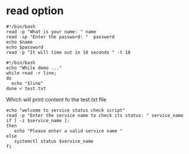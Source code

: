 # read option

```
#!/bin/bash
read -p "What is your name: " name
read -sp "Enter the password: "  password
echo $name
echo $password
read -p "It will time out in 10 seconds " -t 10
```

```
#!/bin/bash
echo "While demo ..."
while read -r line;
do
  echo "$line"
done < test.txt
```

Which will print content fo the test.txt file

```#!/bin/bash
echo "welcome to service status check script"
read -p "Enter the service name to check its status: " service_name
if [ -z $service_name ];
then
   echo "Please enter a valid service name " 
else 
   systemctl status $service_name
fi
```

